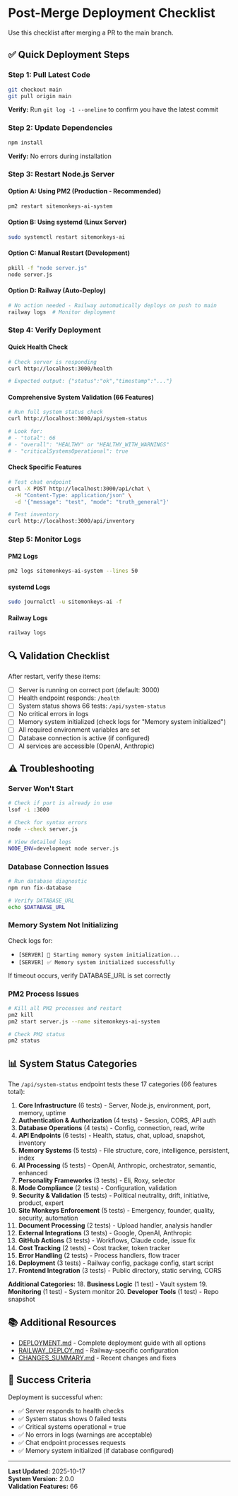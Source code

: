 # Post-Merge Deployment Checklist

Use this checklist after merging a PR to the main branch.

## ✅ Quick Deployment Steps

### Step 1: Pull Latest Code

```bash
git checkout main
git pull origin main
```

**Verify:** Run `git log -1 --oneline` to confirm you have the latest commit

### Step 2: Update Dependencies

```bash
npm install
```

**Verify:** No errors during installation

### Step 3: Restart Node.js Server

#### Option A: Using PM2 (Production - Recommended)

```bash
pm2 restart sitemonkeys-ai-system
```

#### Option B: Using systemd (Linux Server)

```bash
sudo systemctl restart sitemonkeys-ai
```

#### Option C: Manual Restart (Development)

```bash
pkill -f "node server.js"
node server.js
```

#### Option D: Railway (Auto-Deploy)

```bash
# No action needed - Railway automatically deploys on push to main
railway logs  # Monitor deployment
```

### Step 4: Verify Deployment

#### Quick Health Check

```bash
# Check server is responding
curl http://localhost:3000/health

# Expected output: {"status":"ok","timestamp":"..."}
```

#### Comprehensive System Validation (66 Features)

```bash
# Run full system status check
curl http://localhost:3000/api/system-status

# Look for:
# - "total": 66
# - "overall": "HEALTHY" or "HEALTHY_WITH_WARNINGS"
# - "criticalSystemsOperational": true
```

#### Check Specific Features

```bash
# Test chat endpoint
curl -X POST http://localhost:3000/api/chat \
  -H "Content-Type: application/json" \
  -d '{"message": "test", "mode": "truth_general"}'

# Test inventory
curl http://localhost:3000/api/inventory
```

### Step 5: Monitor Logs

#### PM2 Logs

```bash
pm2 logs sitemonkeys-ai-system --lines 50
```

#### systemd Logs

```bash
sudo journalctl -u sitemonkeys-ai -f
```

#### Railway Logs

```bash
railway logs
```

## 🔍 Validation Checklist

After restart, verify these items:

- [ ] Server is running on correct port (default: 3000)
- [ ] Health endpoint responds: `/health`
- [ ] System status shows 66 tests: `/api/system-status`
- [ ] No critical errors in logs
- [ ] Memory system initialized (check logs for "Memory system initialized")
- [ ] All required environment variables are set
- [ ] Database connection is active (if configured)
- [ ] AI services are accessible (OpenAI, Anthropic)

## ⚠️ Troubleshooting

### Server Won't Start

```bash
# Check if port is already in use
lsof -i :3000

# Check for syntax errors
node --check server.js

# View detailed logs
NODE_ENV=development node server.js
```

### Database Connection Issues

```bash
# Run database diagnostic
npm run fix-database

# Verify DATABASE_URL
echo $DATABASE_URL
```

### Memory System Not Initializing

Check logs for:

- `[SERVER] 🚀 Starting memory system initialization...`
- `[SERVER] ✅ Memory system initialized successfully`

If timeout occurs, verify DATABASE_URL is set correctly

### PM2 Process Issues

```bash
# Kill all PM2 processes and restart
pm2 kill
pm2 start server.js --name sitemonkeys-ai-system

# Check PM2 status
pm2 status
```

## 📊 System Status Categories

The `/api/system-status` endpoint tests these 17 categories (66 features total):

1. **Core Infrastructure** (6 tests) - Server, Node.js, environment, port, memory, uptime
2. **Authentication & Authorization** (4 tests) - Session, CORS, API auth
3. **Database Operations** (4 tests) - Config, connection, read, write
4. **API Endpoints** (6 tests) - Health, status, chat, upload, snapshot, inventory
5. **Memory Systems** (5 tests) - File structure, core, intelligence, persistent, index
6. **AI Processing** (5 tests) - OpenAI, Anthropic, orchestrator, semantic, enhanced
7. **Personality Frameworks** (3 tests) - Eli, Roxy, selector
8. **Mode Compliance** (2 tests) - Configuration, validation
9. **Security & Validation** (5 tests) - Political neutrality, drift, initiative, product, expert
10. **Site Monkeys Enforcement** (5 tests) - Emergency, founder, quality, security, automation
11. **Document Processing** (2 tests) - Upload handler, analysis handler
12. **External Integrations** (3 tests) - Google, OpenAI, Anthropic
13. **GitHub Actions** (3 tests) - Workflows, Claude code, issue fix
14. **Cost Tracking** (2 tests) - Cost tracker, token tracker
15. **Error Handling** (2 tests) - Process handlers, flow tracer
16. **Deployment** (3 tests) - Railway config, package config, start script
17. **Frontend Integration** (3 tests) - Public directory, static serving, CORS

**Additional Categories:** 18. **Business Logic** (1 test) - Vault system 19. **Monitoring** (1 test) - System monitor 20. **Developer Tools** (1 test) - Repo snapshot

## 📚 Additional Resources

- [DEPLOYMENT.md](./DEPLOYMENT.md) - Complete deployment guide with all options
- [RAILWAY_DEPLOY.md](./RAILWAY_DEPLOY.md) - Railway-specific configuration
- [CHANGES_SUMMARY.md](./CHANGES_SUMMARY.md) - Recent changes and fixes

## 🎯 Success Criteria

Deployment is successful when:

- ✅ Server responds to health checks
- ✅ System status shows 0 failed tests
- ✅ Critical systems operational = true
- ✅ No errors in logs (warnings are acceptable)
- ✅ Chat endpoint processes requests
- ✅ Memory system initialized (if database configured)

---

**Last Updated:** 2025-10-17  
**System Version:** 2.0.0  
**Validation Features:** 66
